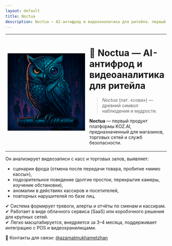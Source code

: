 ```yaml
---
layout: default
title: Noctua
description: Noctua — AI-антифрод и видеоаналитика для ритейла. первый продукт платформы KOZ.AI, предназначенный для магазинов, торговых сетей и служб безопасности.
---
```


<table class="table-clean">
  <tr>
    <td style="width: 300px;">
      <img class="fuzzy-avatar" src="/static/images/Noctua-logo.png" alt="Noctua Logo" >
    </td>
    <td>

# 🦉 **Noctua** — AI-антифрод и видеоаналитика для ритейла

> *Noctua* (лат. «сова») — древний символ наблюдения и мудрости.

**Noctua** — первый продукт платформы KOZ.AI, предназначенный для магазинов, торговых сетей и служб безопасности.
    </td>
  </tr>
</table>

Он анализирует видеозаписи с касс и торговых залов, выявляет:

* сценарии фрода (отмена после передачи товара, пробитие «мимо кассы»),
* подозрительное поведение (долгие простои, перекрытие камеры, изучение обстановки),
* аномалии в действиях кассиров и посетителей,
* повторных нарушителей по базе лиц.

✔ Система формирует тревоги, алерты и отчёты по сменам и кассирам.<br>
✔ Работает в виде облачного сервиса (SaaS) или коробочного решения для крупных сетей.<br>
✔ Легко масштабируется, внедряется за 3–4 месяца, поддерживает интеграцию с POS и видеохранилищами.

💬 Контакты для связи: <a href="https://t.me/azamatmukhametzhan">@azamatmukhametzhan</a>